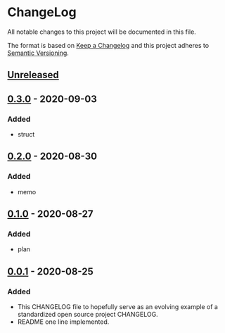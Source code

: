 # ChangeLog
All notable changes to this project will be documented in this file.

The format is based on [Keep a Changelog](http://keepachangelog.com/en/1.0.0/)
and this project adheres to [Semantic Versioning](http://semver.org/spec/v2.0.0.html).

## [Unreleased]

## [0.3.0] - 2020-09-03
### Added
- struct

## [0.2.0] - 2020-08-30
### Added
- memo

## [0.1.0] - 2020-08-27
### Added
- plan

## [0.0.1] - 2020-08-25
### Added
- This CHANGELOG file to hopefully serve as an evolving example of a standardized open source project CHANGELOG.
- README one line implemented.

[Unreleased]: https://github.com/My-Novel-Management/m132-outcast/compare/v0.3.0...HEAD
[0.3.0]: https://github.com/My-Novel-Management/m132-outcast/releases/v0.3.0
[0.2.0]: https://github.com/My-Novel-Management/m132-outcast/releases/v0.2.0
[0.1.0]: https://github.com/My-Novel-Management/m132-outcast/releases/v0.1.0
[0.0.1]: https://github.com/My-Novel-Management/m132-outcast/releases/v0.0.1
